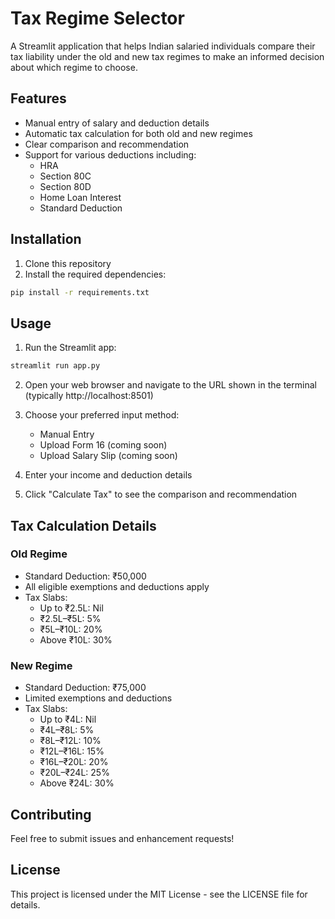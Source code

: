 # Tax Regime Selector

A Streamlit application that helps Indian salaried individuals compare their tax liability under the old and new tax regimes to make an informed decision about which regime to choose.

## Features

- Manual entry of salary and deduction details
- Automatic tax calculation for both old and new regimes
- Clear comparison and recommendation
- Support for various deductions including:
  - HRA
  - Section 80C
  - Section 80D
  - Home Loan Interest
  - Standard Deduction

## Installation

1. Clone this repository
2. Install the required dependencies:
```bash
pip install -r requirements.txt
```

## Usage

1. Run the Streamlit app:
```bash
streamlit run app.py
```

2. Open your web browser and navigate to the URL shown in the terminal (typically http://localhost:8501)

3. Choose your preferred input method:
   - Manual Entry
   - Upload Form 16 (coming soon)
   - Upload Salary Slip (coming soon)

4. Enter your income and deduction details

5. Click "Calculate Tax" to see the comparison and recommendation

## Tax Calculation Details

### Old Regime
- Standard Deduction: ₹50,000
- All eligible exemptions and deductions apply
- Tax Slabs:
  - Up to ₹2.5L: Nil
  - ₹2.5L–₹5L: 5%
  - ₹5L–₹10L: 20%
  - Above ₹10L: 30%

### New Regime
- Standard Deduction: ₹75,000
- Limited exemptions and deductions
- Tax Slabs:
  - Up to ₹4L: Nil
  - ₹4L–₹8L: 5%
  - ₹8L–₹12L: 10%
  - ₹12L–₹16L: 15%
  - ₹16L–₹20L: 20%
  - ₹20L–₹24L: 25%
  - Above ₹24L: 30%

## Contributing

Feel free to submit issues and enhancement requests!

## License

This project is licensed under the MIT License - see the LICENSE file for details. 